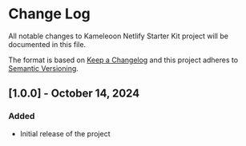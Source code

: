 # Change Log

All notable changes to Kameleoon Netlify Starter Kit project will be documented in this file.

The format is based on [Keep a Changelog](http://keepachangelog.com/)
and this project adheres to [Semantic Versioning](http://semver.org/).

## [1.0.0] - October 14, 2024

### Added

- Initial release of the project
